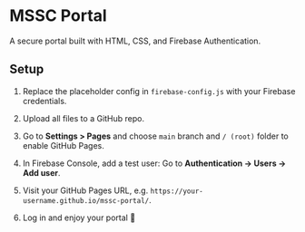 # MSSC Portal

A secure portal built with HTML, CSS, and Firebase Authentication.

## Setup

1. Replace the placeholder config in `firebase-config.js` with your Firebase credentials.

2. Upload all files to a GitHub repo.

3. Go to **Settings > Pages** and choose `main` branch and `/ (root)` folder to enable GitHub Pages.

4. In Firebase Console, add a test user:
   Go to **Authentication → Users → Add user**.

5. Visit your GitHub Pages URL, e.g. `https://your-username.github.io/mssc-portal/`.

6. Log in and enjoy your portal 🎉
